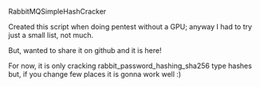 RabbitMQSimpleHashCracker

Created this script when doing pentest without a GPU; anyway I had to try just a small list, not much.

But, wanted to share it on github and it is here!

For now, it is only cracking rabbit_password_hashing_sha256 type hashes but, if you change few places it is gonna work well :)